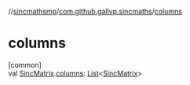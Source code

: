 //[sincmathsmp](../../index.md)/[com.github.gallvp.sincmaths](index.md)/[columns](columns.md)

# columns

[common]\
val [SincMatrix](-sinc-matrix/index.md).[columns](columns.md): [List](https://kotlinlang.org/api/latest/jvm/stdlib/kotlin.collections/-list/index.html)&lt;[SincMatrix](-sinc-matrix/index.md)&gt;
